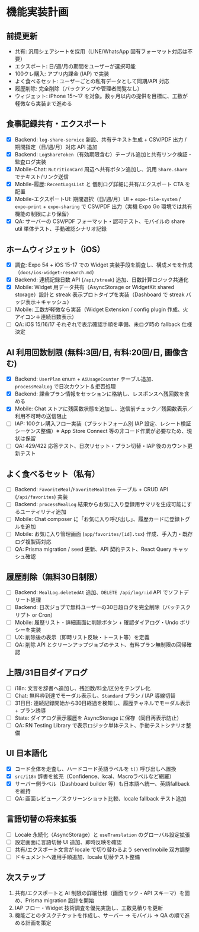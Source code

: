 # 機能実装計画

## 前提更新

- 共有: 汎用シェアシートを採用（LINE/WhatsApp 固有フォーマット対応は不要）
- エクスポート: 日/週/月の期間をユーザーが選択可能
- 100クレ購入: アプリ内課金 (IAP) で実装
- よく食べるセット: ユーザーごとの私有データとして同期/API 対応
- 履歴削除: 完全削除（バックアップや管理者閲覧なし）
- ウィジェット: iPhone 15〜17 を対象。数ヶ月以内の提供を目標に、工数が軽微なら実装まで進める

## 食事記録共有・エクスポート

- [x] Backend: `log-share-service` 新設、共有テキスト生成 + CSV/PDF 出力 / 期間指定（日/週/月）対応 API 追加
- [x] Backend: `LogShareToken`（有効期限含む）テーブル追加と共有リンク検証・監査ログ実装
- [x] Mobile-Chat: `NutritionCard` 周辺へ共有ボタン追加し、汎用 `Share.share` でテキスト/リンク送信
- [x] Mobile-履歴: `RecentLogsList` と 個別ログ詳細に共有/エクスポート CTA を配置
- [x] Mobile-エクスポートUI: 期間選択（日/週/月）UI + `expo-file-system` / `expo-print` + `expo-sharing` で CSV/PDF 出力（実機 Expo Go 環境では共有機能の制限により保留）
- [x] QA: サーバーの CSV/PDF フォーマット・認可テスト、モバイルの share util 単体テスト、手動確認シナリオ記録

## ホームウィジェット（iOS）

- [x] 調査: Expo 54 + iOS 15-17 での Widget 実装手段を調査し、構成メモを作成（`docs/ios-widget-research.md`）
- [x] Backend: 連続記録日数 API (`/api/streak`) 追加、日数計算ロジック共通化
- [x] Mobile: Widget 用データ共有（AsyncStorage or WidgetKit shared storage）設計と streak 表示プロトタイプを実装（Dashboard で streak バッジ表示＋キャッシュ）
- [ ] Mobile: 工数が軽微なら実装（Widget Extension / config plugin 作成、火アイコン＋連続日数表示）
- [ ] QA: iOS 15/16/17 それぞれで表示確認手順を準備、未ログ時の fallback 仕様決定

## AI 利用回数制限 (無料:3回/日, 有料:20回/日, 画像含む)

- [x] Backend: `UserPlan` enum + `AiUsageCounter` テーブル追加、`processMealLog` で日次カウント＆拒否処理
- [x] Backend: 課金プラン情報をセッションに格納し、レスポンスへ残回数を含める
- [x] Mobile: Chat ストアに残回数状態を追加し、送信前チェック／残回数表示／利用不可時の送信阻止
- [ ] IAP: 100クレ購入フロー実装（プラットフォーム別 IAP 設定、レシート検証シーケンス整備）※ App Store Connect 等の非コード作業が必要なため、現状は保留
- [ ] QA: 429/422 応答テスト、日次リセット・プラン切替・IAP 後のカウント更新テスト

## よく食べるセット（私有）

- [ ] Backend: `FavoriteMeal`/`FavoriteMealItem` テーブル + CRUD API (`/api/favorites`) 実装
- [ ] Backend: `processMealLog` 結果からお気に入り登録用サマリを生成可能にするユーティリティ追加
- [ ] Mobile: Chat composer に「お気に入り呼び出し」、履歴カードに登録トグルを追加
- [ ] Mobile: お気に入り管理画面 (`app/favorites/[id].tsx`) 作成、手入力・既存ログ複製両対応
- [ ] QA: Prisma migration / seed 更新、API 契約テスト、React Query キャッシュ確認

## 履歴削除（無料30日制限）

- [ ] Backend: `MealLog.deletedAt` 追加、`DELETE /api/log/:id` API でソフトデリート処理
- [ ] Backend: 日次ジョブで無料ユーザーの30日超ログを完全削除（バッチスクリプト or Cron）
- [ ] Mobile: 履歴リスト・詳細画面に削除ボタン + 確認ダイアログ・Undo ポリシーを実装
- [ ] UX: 削除後の表示（即時リスト反映・トースト等）を定義
- [ ] QA: 削除 API とクリーンアップジョブのテスト、有料プラン無制限の回帰確認

## 上限/31日目ダイアログ

- [ ] i18n: 文言を辞書へ追加し、残回数/料金/区分をテンプレ化
- [ ] Chat: 無料枠到達でモーダル表示し、`Standard` プラン / IAP 導線切替
- [ ] 31日目: 連続記録開始から30日経過を検知し、履歴チャネルでモーダル表示 + プラン誘導
- [ ] State: ダイアログ表示履歴を AsyncStorage に保存（同日再表示防止）
- [ ] QA: RN Testing Library で表示ロジック単体テスト、手動テストシナリオ整備

## UI 日本語化

- [x] コード全体を走査し、ハードコード英語ラベルを `t()` 呼び出しへ置換
- [x] `src/i18n` 辞書を拡充（Confidence、kcal、Macroラベルなど網羅）
- [x] サーバー側ラベル（Dashboard builder 等）も日本語へ統一、英語fallback を維持
- [ ] QA: 画面レビュー／スクリーンショット比較、locale fallback テスト追加

## 言語切替の将来拡張

- [ ] Locale 永続化（AsyncStorage）と `useTranslation` のグローバル設定拡張
- [ ] 設定画面に言語切替 UI 追加、即時反映を確認
- [ ] 共有/エクスポート文言が locale で切り替わるよう server/mobile 双方調整
- [ ] ドキュメントへ運用手順追加、locale 切替テスト整備

## 次ステップ

1. 共有/エクスポートと AI 制限の詳細仕様（画面モック・API スキーマ）を固め、Prisma migration 設計を開始
2. IAP フロー・Widget 技術調査を優先実施し、工数見積りを更新
3. 機能ごとのタスクチケットを作成し、サーバー → モバイル → QA の順で進める計画を策定
